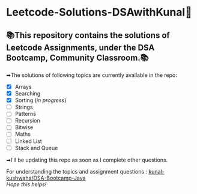 # Leetcode-Solutions-DSAwithKunal📝
## 📚This repository contains the solutions of Leetcode Assignments, under the DSA Bootcamp, Community Classroom.📚 
➡The solutions of following topics are currently available in the repo: <br>
- [x] Arrays
- [x] Searching
- [x] Sorting (*in progress*)
- [ ] Strings
- [ ] Patterns
- [ ] Recursion
- [ ] Bitwise
- [ ] Maths
- [ ] Linked List
- [ ] Stack and Queue

➡I'll be updating this repo as soon as I complete other questions.

For understanding the topics and assignment questions : [kunal-kushwaha/DSA-Bootcamp-Java](https://github.com/kunal-kushwaha/DSA-Bootcamp-Java) <br>
*Hope this helps!*
